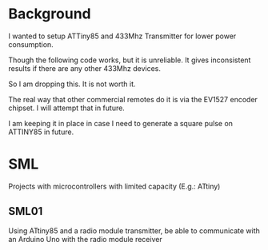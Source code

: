 # Background

I wanted to setup ATTiny85 and 433Mhz Transmitter for lower power consumption.

Though the following code works, but it is unreliable. It gives inconsistent results if there are any other 433Mhz devices.

So I am dropping this. It is not worth it.

The real way that other commercial remotes do it is via the EV1527 encoder chipset. I will attempt that in future.

I am keeping it in place in case I need to generate a square pulse on ATTINY85 in future.

# SML
Projects with microcontrollers with limited capacity (E.g.: ATtiny)

## SML01
Using ATtiny85 and a radio module transmitter, be able to communicate with an Arduino Uno with the radio module receiver
